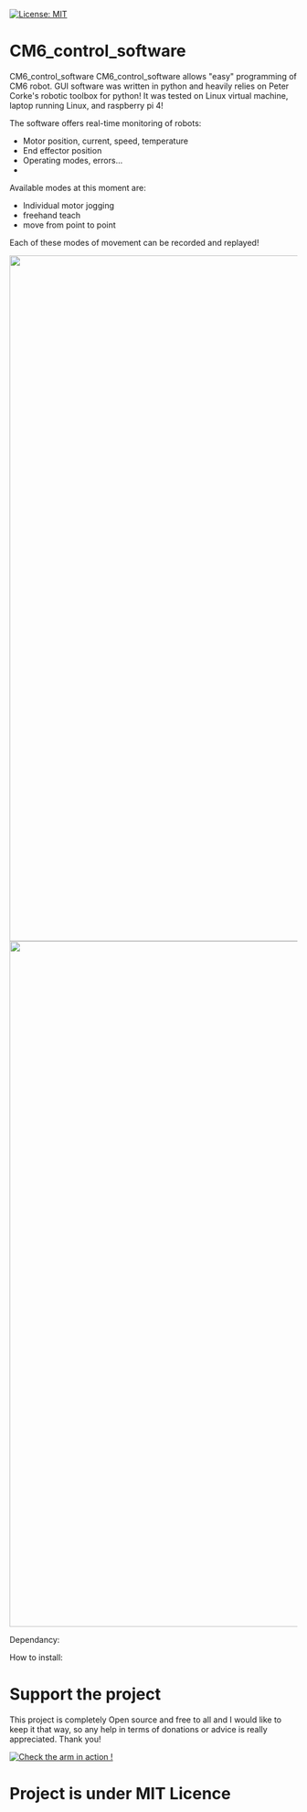 [![License: MIT](https://img.shields.io/badge/License-MIT-green.svg)](https://opensource.org/licenses/MIT)


# CM6_control_software
CM6_control_software
CM6_control_software allows "easy" programming of CM6 robot. GUI software was written in python and heavily relies on Peter Corke's robotic toolbox for python! It was tested on Linux virtual machine, laptop running Linux, and raspberry pi 4!

The software offers real-time monitoring of robots:

* Motor position, current, speed, temperature
* End effector position
* Operating modes, errors...
* 
Available modes at this moment are:

* Individual motor jogging 
* freehand teach 
* move from point to point 

Each of these modes of movement can be recorded and replayed!

<img src="https://user-images.githubusercontent.com/30388414/125832896-2a89a1bf-fb66-4173-98a5-139b419b0507.png" width="1200"> 
<img src="https://user-images.githubusercontent.com/30388414/125832902-b11a0970-e8ef-4438-8df5-100ae0ac9608.png" width="1200"> 

Dependancy:


How to install:



# Support the project

This project is completely Open source and free to all and I would like to keep it that way, so any help 
in terms of donations or advice is really appreciated. Thank you!

[![Check the arm in action !](https://user-images.githubusercontent.com/30388414/86798915-a036ba00-c071-11ea-824d-4456f2cdf797.png)](https://paypal.me/PCrnjak?locale.x=en_US)

# Project is under MIT Licence
